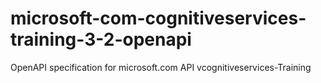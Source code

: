# microsoft-com-cognitiveservices-training-3-2-openapi
OpenAPI specification for microsoft.com API vcognitiveservices-Training
